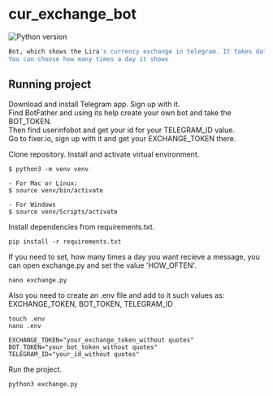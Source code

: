 # cur_exchange_bot
![Python version](https://img.shields.io/badge/python-3.7-yellow)

```sh
Bot, which shows the Lira's currency exchange in telegram. It takes data from fixer.io.
You can choose how many times a day it shows
```

## Running project

Download and install Telegram app. Sign up with it.\
Find BotFather and using its help create your own bot
and take the BOT_TOKEN.\
Then find userinfobot and get your id for your 
TELEGRAM_ID value.\
Go to fixer.io, sign up with it and get your EXCHANGE_TOKEN there.

Clone repository. Install and activate virtual environment.

```
$ python3 -m venv venv

- For Mac or Linux:
$ source venv/bin/activate

- For Windows
$ source venv/Scripts/activate 
``` 

Install dependencies  from requirements.txt.

```
pip install -r requirements.txt
``` 

If you need to set, how many times a day you want recieve a message,
you can open exchange.py and set the value 'HOW_OFTEN'.

```
nano exchange.py
``` 

Also you need to create an .env file and add to it such values as:
EXCHANGE_TOKEN, BOT_TOKEN, TELEGRAM_ID

```
touch .env
nano .env

EXCHANGE_TOKEN="your_exchange_token_without quotes"
BOT_TOKEN="your_bot_token_without quotes"
TELEGRAM_ID="your_id_without quotes"
``` 

Run the project.

```
python3 exchange.py
``` 
